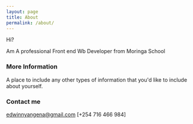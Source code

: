 ```yaml
---
layout: page
title: About
permalink: /about/
---
```


Hi?

Am A professional Front end Wb Developer from Moringa School

### More Information

A place to include any other types of information that you'd like to include about yourself.

### Contact me

[edwinnyangena@gmail.com](mailto:edwinnyangena@gmail.com)
[+254 716 466 984]
